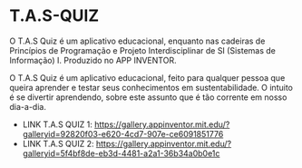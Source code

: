 # T.A.S-QUIZ
O T.A.S Quiz é um aplicativo educacional, enquanto nas cadeiras de Princípios de Programação e Projeto Interdisciplinar de SI (Sistemas de Informação) I.
Produzido no APP INVENTOR.

O T.A.S Quiz é um aplicativo educacional, feito para qualquer pessoa que queira aprender e testar seus conhecimentos em sustentabilidade. O intuito é se divertir aprendendo, sobre este assunto que é tão corrente em nosso dia-a-dia.

- LINK T.A.S QUIZ 1: https://gallery.appinventor.mit.edu/?galleryid=92820f03-e620-4cd7-907e-ce6091851776
- LINK T.A.S QUIZ 2: https://gallery.appinventor.mit.edu/?galleryid=5f4bf8de-eb3d-4481-a2a1-36b34a0b0e1c
